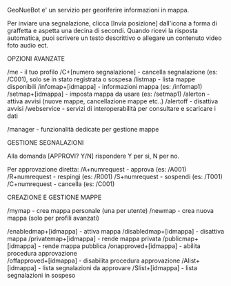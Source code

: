 GeoNueBot e' un servizio per georiferire informazioni in mappa.

Per inviare una segnalazione, clicca [Invia posizione] dall'icona a forma di graffetta e aspetta una decina di secondi. Quando ricevi la risposta automatica, puoi scrivere un testo descrittivo o allegare un contenuto video foto audio ect.

OPZIONI AVANZATE

/me - il tuo profilo
/C+[numero segnalazione] - cancella segnalazione (es: /C001), solo se in stato registrata o sospesa 
/listmap - lista mappe disponibili
/infomap+[idmappa] - informazioni mappa (es: /infomap1)
/setmap+[idmappa] - imposta mappa da usare (es: /setmap1)
/alerton - attiva avvisi (nuove mappe, cancellazione mappe etc..)
/alertoff - disattiva avvisi
/webservice - servizi di interoperabilità per consultare e scaricare i dati

/manager - funzionalità dedicate per gestione mappe


GESTIONE SEGNALAZIONI 

Alla domanda [APPROVI? Y/N] rispondere Y per si, N per no. 

Per approvazione diretta: 
/A+numrequest - approva (es: /A001)
/R+numrequest - respingi (es: /R001)
/S+numrequest - sospendi (es: /T001)
/C+numrequest - cancella (es: /C001)


CREAZIONE E GESTIONE MAPPE

/mymap - crea mappa personale (una per utente)
/newmap - crea nuova mappa (solo per profili avanzati)

/enabledmap+[idmappa] - attiva mappa
/disabledmap+[idmappa] - disattiva mappa
/privatemap+[idmappa] - rende mappa privata
/publicmap+[idmappa] - rende mappa pubblica
/onapproved+[idmappa] - abilita procedura approvazione  
/offapproved+[idmappa] - disabilita procedura approvazione
/Alist+[idmappa] - lista segnalazioni da approvare
/Slist+[idmappa] - lista segnalazioni in sospeso